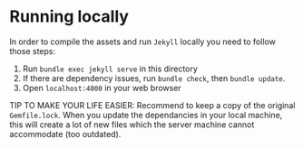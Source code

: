 # Running locally

In order to compile the assets and run `Jekyll` locally you need to follow those steps:

1. Run `bundle exec jekyll serve` in this directory
2. If there are dependency issues, run `bundle check`, then `bundle update`.
3. Open `localhost:4000` in your web browser


TIP TO MAKE YOUR LIFE EASIER:
Recommend to keep a copy of the original `Gemfile.lock`. When you update the dependancies in your local machine, this will create a lot of new files which the server machine cannot accommodate (too outdated).